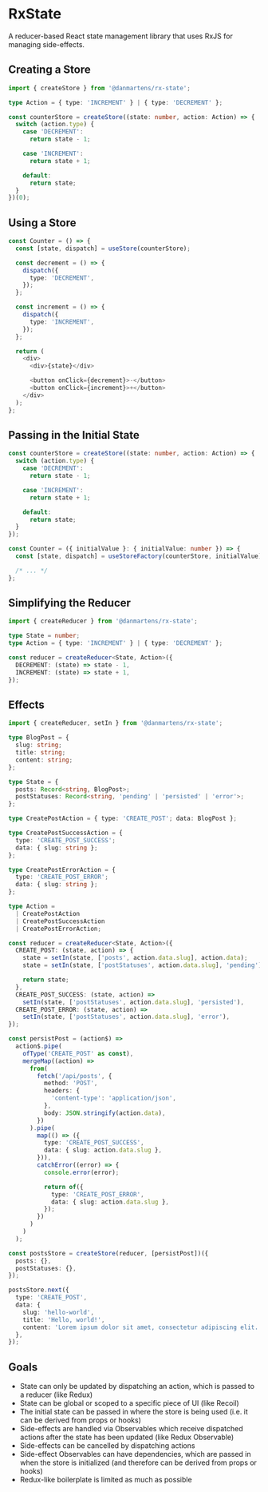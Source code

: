# RxState

A reducer-based React state management library that uses RxJS for managing
side-effects.

## Creating a Store

```typescript
import { createStore } from '@danmartens/rx-state';

type Action = { type: 'INCREMENT' } | { type: 'DECREMENT' };

const counterStore = createStore((state: number, action: Action) => {
  switch (action.type) {
    case 'DECREMENT':
      return state - 1;

    case 'INCREMENT':
      return state + 1;

    default:
      return state;
  }
})(0);
```

## Using a Store

```typescript
const Counter = () => {
  const [state, dispatch] = useStore(counterStore);

  const decrement = () => {
    dispatch({
      type: 'DECREMENT',
    });
  };

  const increment = () => {
    dispatch({
      type: 'INCREMENT',
    });
  };

  return (
    <div>
      <div>{state}</div>

      <button onClick={decrement}>-</button>
      <button onClick={increment}>+</button>
    </div>
  );
};
```

## Passing in the Initial State

```typescript
const counterStore = createStore((state: number, action: Action) => {
  switch (action.type) {
    case 'DECREMENT':
      return state - 1;

    case 'INCREMENT':
      return state + 1;

    default:
      return state;
  }
});

const Counter = ({ initialValue }: { initialValue: number }) => {
  const [state, dispatch] = useStoreFactory(counterStore, initialValue);

  /* ... */
};
```

## Simplifying the Reducer

```typescript
import { createReducer } from '@danmartens/rx-state';

type State = number;
type Action = { type: 'INCREMENT' } | { type: 'DECREMENT' };

const reducer = createReducer<State, Action>({
  DECREMENT: (state) => state - 1,
  INCREMENT: (state) => state + 1,
});
```

## Effects

```typescript
import { createReducer, setIn } from '@danmartens/rx-state';

type BlogPost = {
  slug: string;
  title: string;
  content: string;
};

type State = {
  posts: Record<string, BlogPost>;
  postStatuses: Record<string, 'pending' | 'persisted' | 'error'>;
};

type CreatePostAction = { type: 'CREATE_POST'; data: BlogPost };

type CreatePostSuccessAction = {
  type: 'CREATE_POST_SUCCESS';
  data: { slug: string };
};

type CreatePostErrorAction = {
  type: 'CREATE_POST_ERROR';
  data: { slug: string };
};

type Action =
  | CreatePostAction
  | CreatePostSuccessAction
  | CreatePostErrorAction;

const reducer = createReducer<State, Action>({
  CREATE_POST: (state, action) => {
    state = setIn(state, ['posts', action.data.slug], action.data);
    state = setIn(state, ['postStatuses', action.data.slug], 'pending');

    return state;
  },
  CREATE_POST_SUCCESS: (state, action) =>
    setIn(state, ['postStatuses', action.data.slug], 'persisted'),
  CREATE_POST_ERROR: (state, action) =>
    setIn(state, ['postStatuses', action.data.slug], 'error'),
});

const persistPost = (action$) =>
  action$.pipe(
    ofType('CREATE_POST' as const),
    mergeMap((action) =>
      from(
        fetch('/api/posts', {
          method: 'POST',
          headers: {
            'content-type': 'application/json',
          },
          body: JSON.stringify(action.data),
        })
      ).pipe(
        map(() => ({
          type: 'CREATE_POST_SUCCESS',
          data: { slug: action.data.slug },
        })),
        catchError((error) => {
          console.error(error);

          return of({
            type: 'CREATE_POST_ERROR',
            data: { slug: action.data.slug },
          });
        })
      )
    )
  );

const postsStore = createStore(reducer, [persistPost])({
  posts: {},
  postStatuses: {},
});

postsStore.next({
  type: 'CREATE_POST',
  data: {
    slug: 'hello-world',
    title: 'Hello, world!',
    content: 'Lorem ipsum dolor sit amet, consectetur adipiscing elit.',
  },
});
```

## Goals

- State can only be updated by dispatching an action, which is passed to a
  reducer (like Redux)
- State can be global or scoped to a specific piece of UI (like Recoil)
- The initial state can be passed in where the store is being used (i.e. it can
  be derived from props or hooks)
- Side-effects are handled via Observables which receive dispatched actions
  after the state has been updated (like Redux Observable)
- Side-effects can be cancelled by dispatching actions
- Side-effect Observables can have dependencies, which are passed in when the
  store is initialized (and therefore can be derived from props or hooks)
- Redux-like boilerplate is limited as much as possible
